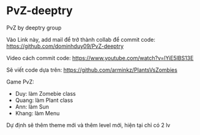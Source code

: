 # PvZ-deeptry

PvZ by deeptry group

Vào Link này, add mail để trở thành collab để commit code: https://github.com/dominhduy09/PvZ-deeptry

Video cách commit code: https://www.youtube.com/watch?v=lYiE5lBS13E

Sẽ viết code dựa trên: https://github.com/arminkz/PlantsVsZombies


Game PvZ:
- Duy: làm Zomebie class
- Quang: làm Plant class
- Ann: làm Sun
- Khang: làm Menu

Dự định sẽ thêm theme mới và thêm level mới, hiện tại chỉ có 2 lv

